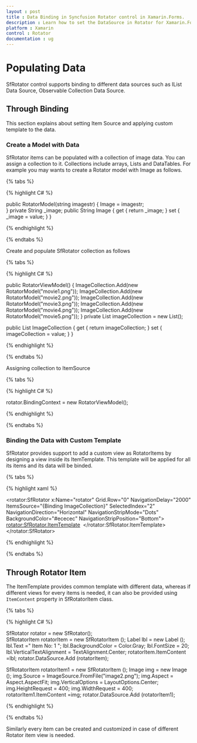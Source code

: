 ```yaml
---
layout : post
title : Data Binding in Syncfusion Rotator control in Xamarin.Forms.
description : Learn how to set the DataSource in Rotator for Xamarin.Forms.
platform : Xamarin
control : Rotator 
documentation : ug
---
```


# Populating Data

SfRotator control supports binding to different data sources such as IList Data Source, Observable Collection Data Source.

## Through Binding

This section explains about setting Item Source and applying custom template to the data.

### Create a Model with Data

SfRotator items can be populated with a collection of image data. You can assign a collection to it. Collections include arrays, Lists and DataTables. For example you may wants to create a Rotator model with Image as follows.

{% tabs %}

{% highlight C# %}
	
public RotatorModel(string imagestr)
{
    Image = imagestr;       
}
private String _image;
public String Image
{
    get { return _image; }
    set { _image = value; }
}       

{% endhighlight %}

{% endtabs %}

Create and populate SfRotator collection as follows

{% tabs %}

{% highlight C# %}

public RotatorViewModel()
{
    ImageCollection.Add(new RotatorModel("movie1.png"));
    ImageCollection.Add(new RotatorModel("movie2.png"));
    ImageCollection.Add(new RotatorModel("movie3.png"));
    ImageCollection.Add(new RotatorModel("movie4.png"));
    ImageCollection.Add(new RotatorModel("movie5.png"));
}
private List<RotatorModel> imageCollection = new List<RotatorModel>();

public List<RotatorModel> ImageCollection
{
    get { return imageCollection; }
    set { imageCollection = value; }
}

{% endhighlight %}

{% endtabs %}

Assigning collection to ItemSource

{% tabs %}

{% highlight C# %}

 rotator.BindingContext = new RotatorViewModel();

{% endhighlight %}

{% endtabs %}

### Binding the Data with Custom Template

SfRotator provides support to add a custom view as RotatorItems by designing a view inside its ItemTemplate. This template will be applied for all its items and its data will be binded.

{% tabs %}

{% highlight xaml %}

<rotator:SfRotator x:Name="rotator"  Grid.Row="0" NavigationDelay="2000" ItemsSource="{Binding ImageCollection}" SelectedIndex="2" NavigationDirection="Horizontal" NavigationStripMode="Dots" BackgroundColor="#ececec" NavigationStripPosition="Bottom">
  <rotator:SfRotator.ItemTemplate>
    <DataTemplate>
      <Image  Source="{Binding Image}"/>
    </DataTemplate>
  </rotator:SfRotator.ItemTemplate>
</rotator:SfRotator>
	  
{% endhighlight %}

{% endtabs %}

## Through Rotator Item

The ItemTemplate provides common template with different data, whereas if different views for every items is needed, it can also be provided using `ItemContent` property in SfRotatorItem class.

{% tabs %}

{% highlight C# %}

SfRotator rotator = new SfRotator();	
SfRotatorItem rotatorItem = new SfRotatorItem ();
Label lbl = new Label ();
lbl.Text ="  Item No: 1 ";
lbl.BackgroundColor = Color.Gray;
lbl.FontSize = 20;
lbl.VerticalTextAlignment = TextAlignment.Center;
rotatorItem.ItemContent =lbl;
rotator.DataSource.Add (rotatorItem);	

SfRotatorItem rotatorItem1 = new SfRotatorItem ();
Image img = new Image ();
img.Source = ImageSource.FromFile("image2.png");
img.Aspect = Aspect.AspectFit;
img.VerticalOptions = LayoutOptions.Center;
img.HeightRequest = 400;
img.WidthRequest = 400;
rotatorItem1.ItemContent =img;
rotator.DataSource.Add (rotatorItem1);		
	  
{% endhighlight %}

{% endtabs %}

Similarly every item can be created and customized in case of different Rotator item view is needed.
